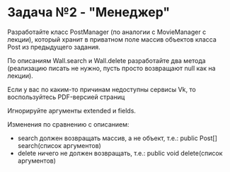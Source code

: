 # **Задача №2 - "Менеджер"**

Разработайте класс PostManager (по аналогии с MovieManager с лекции), который хранит в приватном поле массив объектов класса Post из предыдущего задания.

По описаниям Wall.search и Wall.delete разработайте два метода (реализацию писать не нужно, пусть просто возвращают null как на лекции).

Если у вас по каким-то причинам недоступны сервисы Vk, то воспользуйтесь PDF-версией страниц

Игнорируйте аргументы extended и fields.

Изменения по сравнению с описанием:

- search должен возвращать массив, а не объект, т.е.: public Post[] search(список аргументов)
- delete ничего не должен возвращать, т.е.: public void delete(список аргументов)
